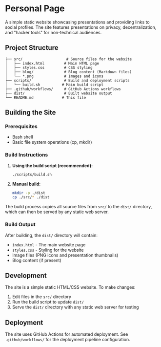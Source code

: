 # Personal Page

A simple static website showcasing presentations and providing links to social profiles. The site features presentations on privacy, decentralization, and "hacker tools" for non-technical audiences.

## Project Structure

```
├── src/                    # Source files for the website
│   ├── index.html         # Main HTML page
│   ├── styles.css         # CSS styling
│   ├── blog/              # Blog content (Markdown files)
│   └── *.png              # Images and icons
├── scripts/               # Build and deployment scripts
│   └── build.sh          # Main build script
├── .github/workflows/     # GitHub Actions workflows
├── dist/                  # Built website output
└── README.md             # This file
```

## Building the Site

### Prerequisites

- Bash shell
- Basic file system operations (cp, mkdir)

### Build Instructions

1. **Using the build script (recommended):**
   ```bash
   ./scripts/build.sh
   ```

2. **Manual build:**
   ```bash
   mkdir -p ./dist
   cp ./src/* ./dist
   ```

The build process copies all source files from `src/` to the `dist/` directory, which can then be served by any static web server.

### Build Output

After building, the `dist/` directory will contain:
- `index.html` - The main website page
- `styles.css` - Styling for the website
- Image files (PNG icons and presentation thumbnails)
- Blog content (if present)

## Development

The site is a simple static HTML/CSS website. To make changes:

1. Edit files in the `src/` directory
2. Run the build script to update `dist/`
3. Serve the `dist/` directory with any static web server for testing

## Deployment

The site uses GitHub Actions for automated deployment. See `.github/workflows/` for the deployment pipeline configuration.